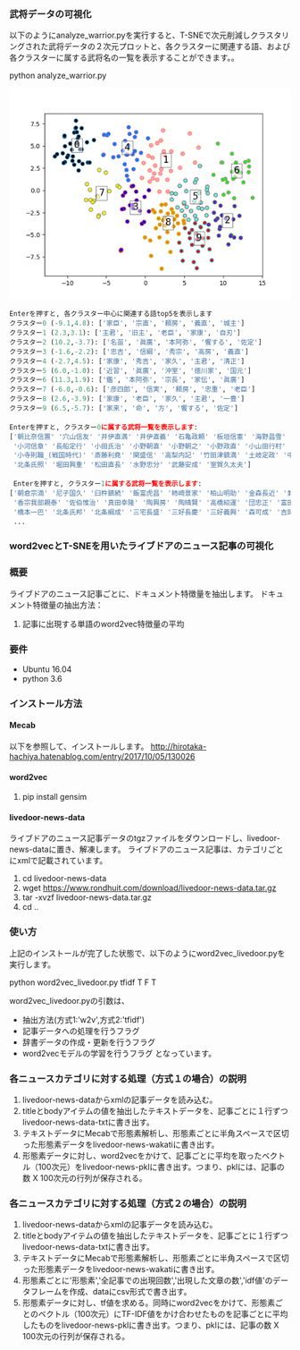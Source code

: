 ### 武将データの可視化
以下のようにanalyze_warrior.pyを実行すると、T-SNEで次元削減しクラスタリングされた武将データの２次元プロットと、各クラスターに関連する語、および各クラスターに属する武将名の一覧を表示することができます。。

python analyze_warrior.py
 
![alt text](https://raw.githubusercontent.com/hhachiya/invereFunction/master/analysis_cluster.png "clustering result")

```python
Enterを押すと, 各クラスター中心に関連する語top5を表示します
クラスター0 (-9.1,4.8): ['家臣', '宗直', '頼房', '義直', '城主']
クラスター1 (2.3,3.1): ['主君', '旧主', '老臣', '家康', '自刃']
クラスター2 (10.2,-3.7): ['名苗', '眞廣', '本阿弥', '饗する', '佐定']
クラスター3 (-1.6,-2.2): ['忠吉', '信綱', '秀宗', '高房', '義直']
クラスター4 (-2.7,4.5): ['家康', '秀吉', '家久', '主君', '清正']
クラスター5 (6.0,-1.0): ['近習', '眞廣', '沖室', '徳川家', '国元']
クラスター6 (11.3,1.9): ['鑑', '本阿弥', '宗長', '家伝', '眞廣']
クラスター7 (-6.0,-0.6): ['彦四郎', '信実', '頼房', '忠重', '老臣']
クラスター8 (2.6,-3.9): ['家康', '老臣', '家久', '主君', '一豊']
クラスター9 (6.5,-5.7): ['家来', '命', '方', '饗する', '佐定']

Enterを押すと, クラスター0に属する武将一覧を表示します:
['朝比奈信置' '穴山信友' '井伊直満' '井伊直義' '石亀政頼' '板垣信憲' '海野昌雪' '岡部貞綱' '奥山朝忠' '奥山朝利'
 '小河信章' '長船定行' '小田氏治' '小野朝直' '小野朝之' '小野政直' '小山田行村' '上泉秀綱_(主水佐)'
 '小寺則職_(戦国時代)' '斎藤利堯' '関盛信' '高梨内記' '竹田津鎮満' '土岐定政' '中野直由' '鍋島忠茂' '林秀貞'
 '北条氏照' '堀田興重' '松田直長' '水野忠分' '武藤安成' '室賀久太夫']
 
 Enterを押すと, クラスター1に属する武将一覧を表示します:
['朝倉宗滴' '尼子国久' '臼杵鎮続' '飯富虎昌' '柿崎景家' '柏山明助' '金森長近' '兼重元宣' '河田長親' '北条高広'
 '香宗我部親泰' '佐伯惟治' '真田幸隆' '陶興房' '陶晴賢' '高橋紹運' '団忠正' '富田長繁' '内藤弘矩' '丹羽長秀'
 '橋本一巴' '北条氏邦' '北条綱成' '三宅長盛' '三好長慶' '三好義興' '森可成' '吉岡長増']
 ...
 ```

### word2vecとT-SNEを用いたライブドアのニュース記事の可視化

### 概要
ライブドアのニュース記事ごとに、ドキュメント特徴量を抽出します。
ドキュメント特徴量の抽出方法：
1. 記事に出現する単語のword2vec特徴量の平均


### 要件
* Ubuntu 16.04
* python 3.6

### インストール方法

#### Mecab
以下を参照して、インストールします。
http://hirotaka-hachiya.hatenablog.com/entry/2017/10/05/130026

#### word2vec
1. pip install gensim

#### livedoor-news-data
ライブドアのニュース記事データのtgzファイルをダウンロードし、livedoor-news-dataに置き、解凍します。
ライブドアのニュース記事は、カテゴリごとにxmlで記載されています。
1. cd livedoor-news-data
2. wget https://www.rondhuit.com/download/livedoor-news-data.tar.gz
3. tar -xvzf livedoor-news-data.tar.gz
4. cd ..

### 使い方
上記のインストールが完了した状態で、以下のようにword2vec_livedoor.pyを実行します。 

python word2vec_livedoor.py tfidf T F T

word2vec_livedoor.pyの引数は、
* 抽出方法(方式1:'w2v',方式2:'tfidf')
* 記事データへの処理を行うフラグ
* 辞書データの作成・更新を行うフラグ
* word2vecモデルの学習を行うフラグ
となっています。

### 各ニュースカテゴリに対する処理（方式１の場合）の説明
1. livedoor-news-dataからxmlの記事データを読み込む。
2. titleとbodyアイテムの値を抽出したテキストデータを、記事ごとに１行ずつlivedoor-news-data-txtに書き出す。
3. テキストデータにMecabで形態素解析し、形態素ごとに半角スペースで区切った形態素データをlivedoor-news-wakatiに書き出す。
4. 形態素データに対し、word2vecをかけて、記事ごとに平均を取ったベクトル（100次元）をlivedoor-news-pklに書き出す。つまり、pklには、記事の数 X 100次元の行列が保存される。

### 各ニュースカテゴリに対する処理（方式２の場合）の説明
1. livedoor-news-dataからxmlの記事データを読み込む。
2. titleとbodyアイテムの値を抽出したテキストデータを、記事ごとに１行ずつlivedoor-news-data-txtに書き出す。
3. テキストデータにMecabで形態素解析し、形態素ごとに半角スペースで区切った形態素データをlivedoor-news-wakatiに書き出す。
4. 形態素ごとに'形態素','全記事での出現回数','出現した文章の数','idf値'のデータフレームを作成、dataにcsv形式で書き出す。
5. 形態素データに対し、tf値を求める。同時にword2vecをかけて、形態素ごとのベクトル（100次元）にTF-IDF値をかけ合わせたものを記事ごとに平均したものをlivedoor-news-pklに書き出す。つまり、pklには、記事の数 X 100次元の行列が保存される。

